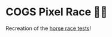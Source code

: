 # COGS Pixel Race 🏇🏿

Recreation of the [horse race tests](https://tvtropes.org/pmwiki/pmwiki.php/WebOriginal/HorseRaceTests)!